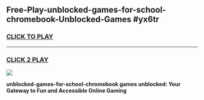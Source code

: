 
## Free-Play-unblocked-games-for-school-chromebook-Unblocked-Games #yx6tr
<h3>
<a href="https://news.freeplayer.one?title=unblocked-games-for-school-chromebook&ref=8M">CLICK TO PLAY</a></h3>
<hr>

<h3>
<a href="https://news.freeplayer.one?title=unblocked-games-for-school-chromebook&ref=8M">CLICK 2 PLAY</a>
  
</h3>

<a href="https://news.freeplayer.one?title=unblocked-games-for-school-chromebook&ref=8M"><img src="https://clearcache.store/games.png"></a>


**unblocked-games-for-school-chromebook games unblocked: Your Gateway to Fun and Accessible Online Gaming**

